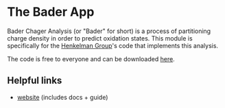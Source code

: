 
# The Bader App


Bader Chager Analysis (or "Bader" for short) is a process of  partitioning charge density in order to predict oxidation states. This module is specifically for the [Henkelman Group](http://theory.cm.utexas.edu/henkelman/)'s code that implements this analysis.

The code is free to everyone and can be downloaded [here](http://theory.cm.utexas.edu/henkelman/code/bader/).


## Helpful links

 - [website](http://theory.cm.utexas.edu/henkelman/code/bader/) (includes docs + guide)
